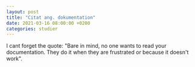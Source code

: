 ```yaml
---
layout: post
title: "Citat ang. dokumentation"
date: 2021-03-16 08:00:00 +0200
categories: studier
---
```

I cant forget the quote: "Bare in mind, no one wants to read your documentation. They do it when they are frustrated or because it doesn't work".